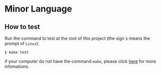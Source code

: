 # Minor Language

## How to test
Run the command to test at the root of this project (the sign `$` means the
prompt of `Linux`):
```shell
$ make test
```

if your computer do not have the command `make`, please click
[here](https://www.gnu.org/software/make/) for more infomations.
